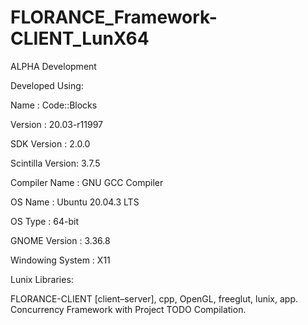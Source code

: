 # FLORANCE_Framework-CLIENT_LunX64

ALPHA Development

Developed Using:

Name : Code::Blocks

Version : 20.03-r11997

SDK Version : 2.0.0

Scintilla Version: 3.7.5

Compiler Name : GNU GCC Compiler

OS Name : Ubuntu 20.04.3 LTS

OS Type : 64-bit

GNOME Version : 3.36.8

Windowing System : X11

Lunix Libraries:



FLORANCE-CLIENT [client–server], cpp, OpenGL, freeglut, lunix, app. Concurrency Framework with Project TODO Compilation.
